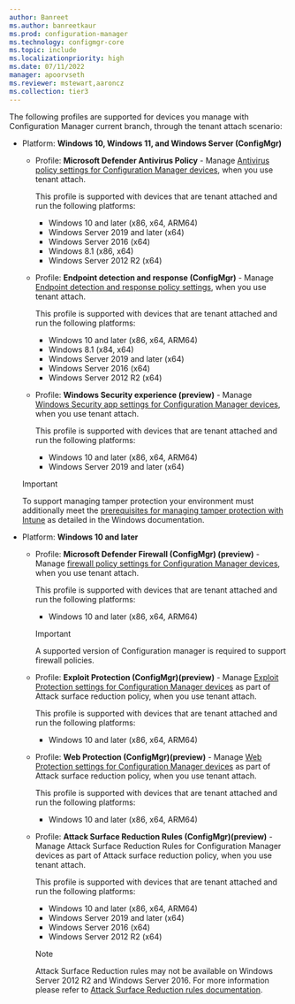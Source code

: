 ```yaml
---
author: Banreet
ms.author: banreetkaur
ms.prod: configuration-manager
ms.technology: configmgr-core
ms.topic: include
ms.localizationpriority: high
ms.date: 07/11/2022
manager: apoorvseth
ms.reviewer: mstewart,aaroncz 
ms.collection: tier3
---
```

<!--Don't apply H2/H3 in this include file since they are context driven by article. This file is currently used by endpoint-security-get-started.md and deploy-antivirus-policy.md. -->
The following profiles are supported for devices you manage with Configuration Manager current branch, through the tenant attach scenario:
<!--The following profiles are supported for devices you manage with Configuration Manager Technical Preview 2007 or later, through the tenant attach scenario:-->

- Platform: **Windows 10, Windows 11, and Windows Server (ConfigMgr)**

  - Profile: **Microsoft Defender Antivirus Policy** - Manage [Antivirus policy settings for Configuration Manager devices](../../../memdocs/intune/protect/antivirus-microsoft-defender-settings-windows-tenant-attach.md?toc=/mem/configmgr/tenant-attach/toc.json&bc=/mem/configmgr/tenant-attach/breadcrumb/toc.json), when you use tenant attach.

    This profile is supported with devices that are tenant attached and run the following platforms:
    - Windows 10 and later (x86, x64, ARM64)
    - Windows Server 2019 and later (x64)
    - Windows Server 2016 (x64)
    - Windows 8.1 (x86, x64) <!--8763780, 8740844-->
    - Windows Server 2012 R2 (x64) <!--8763780, 8740844-->

  - Profile: **Endpoint detection and response (ConfigMgr)** - Manage [Endpoint detection and response policy settings](../../../memdocs/intune/protect/endpoint-security-edr-profile-settings.md?toc=/mem/configmgr/tenant-attach/toc.json&bc=/mem/configmgr/tenant-attach/breadcrumb/toc.json), when you use tenant attach.

    This profile is supported with devices that are tenant attached and run the following platforms:

    - Windows 10 and later (x86, x64, ARM64)
    - Windows 8.1 (x84, x64)
    - Windows Server 2019 and later (x64)
    - Windows Server 2016 (x64)
    - Windows Server 2012 R2 (x64)

  - Profile: **Windows Security experience (preview)** - Manage [Windows Security app settings for Configuration Manager devices](../../../memdocs/intune/protect/antivirus-windows-security-settings-windows-tenant-attach.md?toc=/mem/configmgr/tenant-attach/toc.json&bc=/mem/configmgr/tenant-attach/breadcrumb/toc.json), when you use tenant attach.

    This profile is supported with devices that are tenant attached and run the following platforms:
    - Windows 10 and later (x86, x64, ARM64)
    - Windows Server 2019 and later (x64)
  
  > [!Important]
  > To support managing tamper protection your environment must additionally meet the [prerequisites for managing tamper protection with Intune](/windows/security/threat-protection/microsoft-defender-antivirus/prevent-changes-to-security-settings-with-tamper-protection#turn-tamper-protection-on-or-off-for-your-organization-using-intune) as detailed in the Windows documentation.

- Platform: **Windows 10 and later**

  - Profile: **Microsoft Defender Firewall (ConfigMgr) (preview)** - Manage [firewall policy settings for Configuration Manager devices](../../../memdocs/intune/protect/endpoint-security-firewall-profile-settings-tenant-attach.md?toc=/mem/configmgr/tenant-attach/toc.json&bc=/mem/configmgr/tenant-attach/breadcrumb/toc.json), when you use tenant attach.

    This profile is supported with devices that are tenant attached and run the following platforms:
    - Windows 10 and later (x86, x64, ARM64)

    > [!Important]
    > A supported version of Configuration manager is required to support firewall policies.

  - Profile: **Exploit Protection (ConfigMgr)(preview)** - Manage [Exploit Protection settings for Configuration Manager devices](../../../memdocs/intune/protect/endpoint-security-asr-profile-settings.md?toc=/mem/configmgr/tenant-attach/toc.json&bc=/mem/configmgr/tenant-attach/breadcrumb/toc.json#attack-surface-reduction-configmgr) as part of Attack surface reduction policy, when you use tenant attach.

    This profile is supported with devices that are tenant attached and run the following platforms:

    - Windows 10 and later (x86, x64, ARM64)

  - Profile: **Web Protection (ConfigMgr)(preview)** - Manage [Web Protection settings for Configuration Manager devices](../../../memdocs/intune/protect/endpoint-security-asr-profile-settings.md?toc=/mem/configmgr/tenant-attach/toc.json&bc=/mem/configmgr/tenant-attach/breadcrumb/toc.json#attack-surface-reduction-configmgr) as part of Attack surface reduction policy, when you use tenant attach.

    This profile is supported with devices that are tenant attached and run the following platforms:

    - Windows 10 and later (x86, x64, ARM64)

  - Profile: **Attack Surface Reduction Rules (ConfigMgr)(preview)** - Manage Attack Surface Reduction Rules for Configuration Manager devices as part of Attack surface reduction policy, when you use tenant attach.

    This profile is supported with devices that are tenant attached and run the following platforms:

    - Windows 10 and later (x86, x64, ARM64)
    - Windows Server 2019 and later (x64)
    - Windows Server 2016 (x64)
    - Windows Server 2012 R2 (x64)

    > [!NOTE]
    > Attack Surface Reduction rules may not be available on Windows Server 2012 R2 and Windows Server 2016. For more information please refer to [Attack Surface Reduction rules documentation](/microsoft-365/security/defender-endpoint/attack-surface-reduction-rules-reference#supported-operating-systems).
